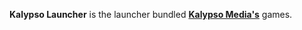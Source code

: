 **Kalypso Launcher** is the launcher bundled [**Kalypso Media's**](https://www.kalypsomedia.com/us) games.